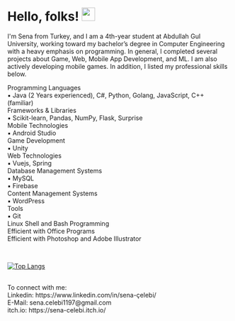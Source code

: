 # Hello, folks! <img src="https://raw.githubusercontent.com/MartinHeinz/MartinHeinz/master/wave.gif" width="30px">

I'm Sena from Turkey, and  I am a 4th-year student at Abdullah Gul University, working toward my bachelor’s degree in Computer Engineering with a heavy emphasis on programming. In general, I completed several projects about Game, Web, Mobile App Development, and ML. I am also actively developing mobile games. In addition, I listed my professional skills below.

Programming Languages <br />
▪ Java (2 Years experienced), C#, Python, Golang, JavaScript, C++ (familiar) <br />
Frameworks & Libraries <br />
▪ Scikit-learn, Pandas, NumPy, Flask, Surprise <br />
Mobile Technologies <br />
▪ Android Studio <br />
Game Development <br />
▪ Unity <br />
Web Technologies <br />
▪ Vuejs, Spring <br />
Database Management Systems <br />
▪ MySQL <br />
▪ Firebase <br />
Content Management Systems <br />
▪ WordPress <br />
Tools <br />
▪ Git <br />
Linux Shell and Bash Programming <br />
Efficient with Office Programs <br />
Efficient with Photoshop and Adobe Illustrator

<br />

[![Top Langs](https://github-readme-stats.vercel.app/api/top-langs/?username=SenaCelebi&layout=compact)](https://github.com/anuraghazra/github-readme-stats)

<br />
To connect with me:<br />
Linkedin: https://www.linkedin.com/in/sena-çelebi/ <br />
E-Mail: sena.celebi1197@gmail.com <br />
itch.io: https://sena-celebi.itch.io/ <br />



